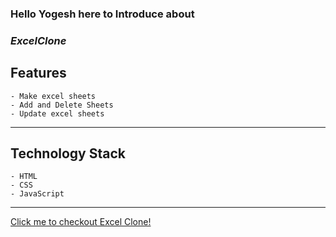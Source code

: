 ### Hello Yogesh here to Introduce about
### _ExcelClone_

## Features
    - Make excel sheets
    - Add and Delete Sheets
    - Update excel sheets

---

## Technology Stack
    - HTML
    - CSS
    - JavaScript 

---

[Click me to checkout Excel Clone!](https://yogeshhere1999.github.io/Microsoft-Excel-Clone/)
